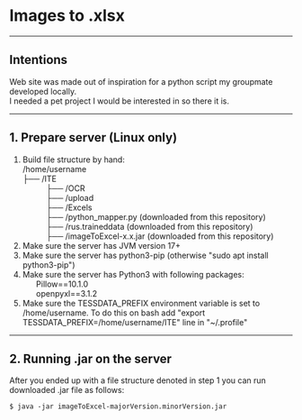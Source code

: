 <h1>Images to .xlsx</h1> 
<hr>
<h2>Intentions</h2>
Web site was made out of inspiration for a python script my groupmate developed locally.<br>
I needed a pet project I would be interested in so there it is.
<hr>
<h2>1. Prepare server (Linux only)</h2>
<ol>
<li>Build file structure by hand:<br>
/home/username<br>
├── /ITE<br>
&ensp;&ensp;&ensp;&ensp;&ensp;&ensp;├── /OCR <br>
&ensp;&ensp;&ensp;&ensp;&ensp;&ensp;├── /upload <br>
&ensp;&ensp;&ensp;&ensp;&ensp;&ensp;├── /Excels <br>
&ensp;&ensp;&ensp;&ensp;&ensp;&ensp;├── /python_mapper.py (downloaded from this repository)<br>
&ensp;&ensp;&ensp;&ensp;&ensp;&ensp;├── /rus.traineddata (downloaded from this repository)<br>
&ensp;&ensp;&ensp;&ensp;&ensp;&ensp;├── /imageToExcel-x.x.jar (downloaded from this repository)<br>  
</li>
  
<li>Make sure the server has JVM version 17+</li>
<li>Make sure the server has python3-pip (otherwise "sudo apt install python3-pip")</li>
<li>Make sure the server has Python3 with following packages: 
<ul>Pillow==10.1.0<br>
    openpyxl==3.1.2
</ul></li>
<li>Make sure the TESSDATA_PREFIX environment variable is set to /home/username. To do this on bash add "export TESSDATA_PREFIX=/home/username/ITE" line in "~/.profile"</li>
</ol>
<hr>
<h2>2. Running .jar on the server</h2>
After you ended up with a file structure denoted in step 1 you can run downloaded .jar file as follows:<br>

```
$ java -jar imageToExcel-majorVersion.minorVersion.jar
```





